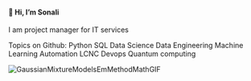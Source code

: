 #### 👋 Hi, I’m Sonali
 I am project manager for IT services

 Topics on Github: 
 Python
 SQL 
 Data Science
 Data Engineering
 Machine Learning
 Automation
 LCNC
 Devops
 Quantum computing

 ![GaussianMixtureModelsEmMethodMathGIF](https://user-images.githubusercontent.com/34711798/185796042-7e424c0c-c078-4bed-8520-fa059de72a85.gif)
